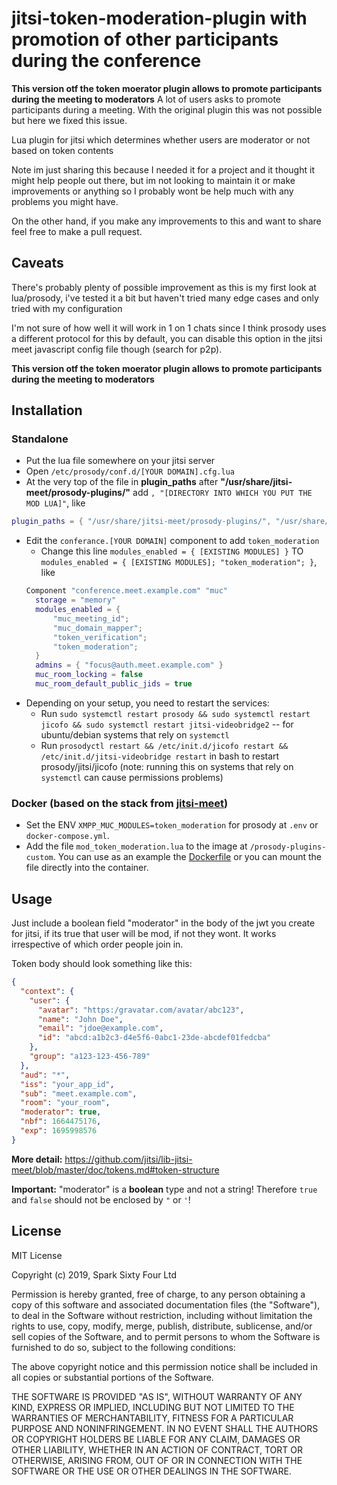 # jitsi-token-moderation-plugin with promotion of other participants during the conference
__This version otf the token moerator plugin allows to promote participants during the meeting to moderators__
A lot of users asks to promote participants during a meeting. With the original plugin this was not possible but here we fixed this issue.


Lua plugin for jitsi which determines whether users are moderator or not based on token contents

Note im just sharing this because I needed it for a project and it thought it might help people out there, but im not looking to maintain it or make improvements or anything so I probably wont be help much with any problems you might have. 

On the other hand, if you make any improvements to this and want to share feel free to make a pull request.

## Caveats
There's probably plenty of possible improvement as this is my first look at lua/prosody, i've tested it a bit but haven't tried many edge cases and only tried with my configuration

I'm not sure of how well it will work in 1 on 1 chats since I think prosody uses a different protocol for this by default, you can disable this option in the jitsi meet javascript config file though (search for p2p). 

__This version otf the token moerator plugin allows to promote participants during the meeting to moderators__
## Installation
### Standalone
- Put the lua file somewhere on your jitsi server
- Open `/etc/prosody/conf.d/[YOUR DOMAIN].cfg.lua`
- At the very top of the file in **plugin_paths** after **"/usr/share/jitsi-meet/prosody-plugins/"** add `, "[DIRECTORY INTO WHICH YOU PUT THE MOD LUA]"`, like
```lua
plugin_paths = { "/usr/share/jitsi-meet/prosody-plugins/", "/usr/share/jitsi-meet/prosody-plugins-custom/" }
```
- Edit the `conferance.[YOUR DOMAIN]` component to add `token_moderation`
  - Change this line `modules_enabled = { [EXISTING MODULES] }` TO `modules_enabled = { [EXISTING MODULES]; "token_moderation"; }`, like
  ```lua
  Component "conference.meet.example.com" "muc"
    storage = "memory"
    modules_enabled = {
        "muc_meeting_id";
        "muc_domain_mapper";
        "token_verification";
        "token_moderation";
    }
    admins = { "focus@auth.meet.example.com" }
    muc_room_locking = false
    muc_room_default_public_jids = true
  ```
- Depending on your setup, you need to restart the services:
  - Run `sudo systemctl restart prosody && sudo systemctl restart jicofo && sudo systemctl restart jitsi-videobridge2` -- for ubuntu/debian systems that rely on `systemctl`
  - Run `prosodyctl restart && /etc/init.d/jicofo restart && /etc/init.d/jitsi-videobridge restart` in bash to restart prosody/jitsi/jicofo (note: running this on systems that rely on `systemctl` can cause permissions problems)
### Docker (based on the stack from [jitsi-meet](https://github.com/jitsi/docker-jitsi-meet))
- Set the ENV `XMPP_MUC_MODULES=token_moderation` for prosody at `.env` or `docker-compose.yml`.
- Add the file `mod_token_moderation.lua` to the image at `/prosody-plugins-custom`. You can use as an example the [Dockerfile](./Dockerfile) or you can mount the file directly into the container.

## Usage
Just include a boolean field "moderator" in the body of the jwt you create for jitsi, if its true that user will be mod, if not they wont. It works irrespective of which order people join in. 

Token body should look something like this:
```json
{
  "context": {
    "user": {
      "avatar": "https:/gravatar.com/avatar/abc123",
      "name": "John Doe",
      "email": "jdoe@example.com",
      "id": "abcd:a1b2c3-d4e5f6-0abc1-23de-abcdef01fedcba"
    },
    "group": "a123-123-456-789"
  },
  "aud": "*",
  "iss": "your_app_id",
  "sub": "meet.example.com",
  "room": "your_room",
  "moderator": true,
  "nbf": 1664475176,
  "exp": 1695998576
}
```
**More detail:** https://github.com/jitsi/lib-jitsi-meet/blob/master/doc/tokens.md#token-structure

**Important:** "moderator" is a **boolean** type and not a string! Therefore `true` and `false` should not be enclosed by `"` or `'`!

## License
MIT License

Copyright (c) 2019, Spark Sixty Four Ltd

Permission is hereby granted, free of charge, to any person obtaining a copy
of this software and associated documentation files (the "Software"), to deal
in the Software without restriction, including without limitation the rights
to use, copy, modify, merge, publish, distribute, sublicense, and/or sell
copies of the Software, and to permit persons to whom the Software is
furnished to do so, subject to the following conditions:

The above copyright notice and this permission notice shall be included in all
copies or substantial portions of the Software.

THE SOFTWARE IS PROVIDED "AS IS", WITHOUT WARRANTY OF ANY KIND, EXPRESS OR
IMPLIED, INCLUDING BUT NOT LIMITED TO THE WARRANTIES OF MERCHANTABILITY,
FITNESS FOR A PARTICULAR PURPOSE AND NONINFRINGEMENT. IN NO EVENT SHALL THE
AUTHORS OR COPYRIGHT HOLDERS BE LIABLE FOR ANY CLAIM, DAMAGES OR OTHER
LIABILITY, WHETHER IN AN ACTION OF CONTRACT, TORT OR OTHERWISE, ARISING FROM,
OUT OF OR IN CONNECTION WITH THE SOFTWARE OR THE USE OR OTHER DEALINGS IN THE
SOFTWARE.
